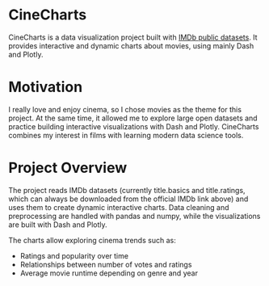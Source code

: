 # CineCharts
CineCharts is a data visualization project built with [IMDb public datasets](https://datasets.imdbws.com/).
It provides interactive and dynamic charts about movies, using mainly Dash and Plotly.

# Motivation
I really love and enjoy cinema, so I chose movies as the theme for this project. At the same time, it allowed me to explore large open datasets and practice building interactive visualizations with Dash and Plotly. CineCharts combines my interest in films with learning modern data science tools.

# Project Overview
The project reads IMDb datasets (currently title.basics and title.ratings, which can always be downloaded from the official IMDb link above) and uses them to create dynamic interactive charts. Data cleaning and preprocessing are handled with pandas and numpy, while the visualizations are built with Dash and Plotly. 

The charts allow exploring cinema trends such as:
  - Ratings and popularity over time
  - Relationships between number of votes and ratings
  - Average movie runtime depending on genre and year
